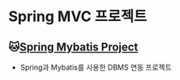 # Spring MVC 프로젝트

## :cat:[Spring Mybatis Project](https://github.com/jinwoo8420/Biz_Spring_2022_505/tree/master/SpMVC_03_SchoolV5)
* Spring과 Mybatis를 사용한 DBMS 연동 프로젝트
